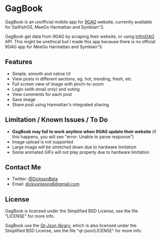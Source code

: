GagBook
=======

GagBook is an unofficial mobile app for [9GAG](http://9gag.com) website, currently available
for SailfishOS, MeeGo Harmattan and Symbian^3.

GagBook get data from 9GAG by scraping their website, or using [InfiniGAG](https://github.com/k3min/infinigag)
API. This might be unethical but I made this app because there is no official 9GAG app for MeeGo Harmattan
and Symbian^3.

Features
--------
- Simple, smooth and native UI
- View posts in different sections, eg. hot, trending, fresh, etc
- Full screen view of image with pinch-to-zoom
- Login (with email only) and voting
- View comments for each post
- Save image
- Share post using Harmattan's integrated sharing

Limitation / Known Issues / To Do
---------------------------------
- **GagBook may fail to work anytime when 9GAG update their website** (if this happens, you will see "error: Unable to parse response")
- Image upload is not supported
- Large image will be stretched down due to hardware limitation
- Some animated GIFs will not play properly due to hardware limitation

Contact Me
----------
- Twitter: [@DicksonBeta](http://twitter.com/DicksonBeta)
- Email: dicksonleong8@gmail.com

License
-------

GagBook is licensed under the Simplified BSD License, see the file "LICENSE" for more info.

GagBook use the [Qt-Json library](https://github.com/ereilin/qt-json), which is also licensed
under the Simplified BSD License, see the file "qt-json/LICENSE" for more info.
